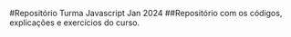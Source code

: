 #Repositório Turma Javascript Jan 2024
##Repositório com os códigos, explicações e exercícios do curso.
